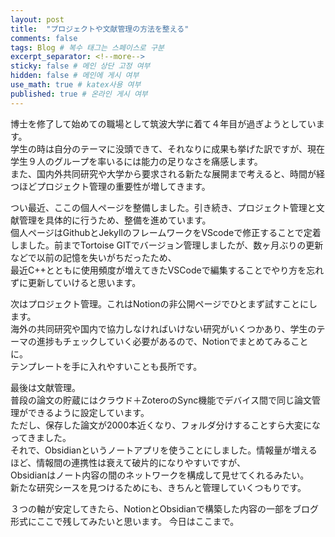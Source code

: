 ```yaml
---
layout: post
title:  "プロジェクトや文献管理の方法を整える"
comments: false
tags: Blog # 복수 태그는 스페이스로 구분
excerpt_separator: <!--more-->
sticky: false # 메인 상단 고정 여부
hidden: false # 메인에 게시 여부
use_math: true # katex사용 여부
published: true # 온라인 게시 여부
---
```

<!-- 줄바꿈: 문장 뒤에 스페이스 두번 -->
<!-- 문단 바꿈: 엔터 두번 -->
<!--more-->
博士を修了して始めての職場として筑波大学に着て４年目が過ぎようとしています。  
学生の時は自分のテーマに没頭できて、それなりに成果も挙げた訳ですが、現在学生９人のグループを率いるには能力の足りなさを痛感します。  
また、国内外共同研究や大学から要求される新たな展開まで考えると、時間が経つほどプロジェクト管理の重要性が増してきます。  

つい最近、ここの個人ページを整備しました。引き続き、プロジェクト管理と文献管理を具体的に行うため、整備を進めています。  
個人ページはGithubとJekyllのフレームワークをVScodeで修正することで定着しました。前までTortoise GITでバージョン管理しましたが、数ヶ月ぶりの更新などで以前の記憶を失いがちだったため、  
最近C++とともに使用頻度が増えてきたVSCodeで編集することでやり方を忘れずに更新していけると思います。

次はプロジェクト管理。これはNotionの非公開ページでひとまず試すことにします。  
海外の共同研究や国内で協力しなければいけない研究がいくつかあり、学生のテーマの進捗もチェックしていく必要があるので、Notionでまとめてみることに。  
テンプレートを手に入れやすいことも長所です。

最後は文献管理。  
普段の論文の貯蔵にはクラウド＋ZoteroのSync機能でデバイス間で同じ論文管理ができるように設定しています。  
ただし、保存した論文が2000本近くなり、フォルダ分けすることすら大変になってきました。  
それで、Obsidianというノートアプリを使うことにしました。情報量が増えるほど、情報間の連携性は衰えて破片的になりやすいですが、  
Obsidianはノート内容の間のネットワークを構成して見せてくれるみたい。  
新たな研究シースを見つけるためにも、きちんと管理していくつもりです。  

３つの軸が安定してきたら、NotionとObsidianで構築した内容の一部をブログ形式にここで残してみたいと思います。
今日はここまで。